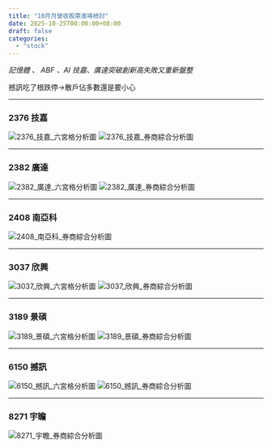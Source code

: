 ```yaml
---
title: "10月月營收股票進場檢討"
date: 2025-10-25T00:00:00+08:00
draft: false
categories:
  - "stock"
---
```

*記憶體 、 ABF 、AI
*技嘉、廣達突破創新高失敗又重新盤整**

撼訊吃了根跌停->散戶佔多數還是要小心

---

### 2376 技嘉

![2376_技嘉_六宮格分析圖](2025-10/2376_技嘉_六宮格分析圖.png)
![2376_技嘉_券商綜合分析圖](2025-10/2376_技嘉_券商綜合分析圖.png)

---

### 2382 廣達

![2382_廣達_六宮格分析圖](2025-10/2382_廣達_六宮格分析圖.png)
![2382_廣達_券商綜合分析圖](2025-10/2382_廣達_券商綜合分析圖.png)

---

### 2408 南亞科

![2408_南亞科_券商綜合分析圖](2025-10/2408_南亞科_券商綜合分析圖.png)

---

### 3037 欣興

![3037_欣興_六宮格分析圖](2025-10/3037_欣興_六宮格分析圖.png)
![3037_欣興_券商綜合分析圖](2025-10/3037_欣興_券商綜合分析圖.png)

---

### 3189 景碩

![3189_景碩_六宮格分析圖](2025-10/3189_景碩_六宮格分析圖.png)
![3189_景碩_券商綜合分析圖](2025-10/3189_景碩_券商綜合分析圖.png)

---

### 6150 撼訊

![6150_撼訊_六宮格分析圖](2025-10/6150_撼訊_六宮格分析圖.png)
![6150_撼訊_券商綜合分析圖](2025-10/6150_撼訊_券商綜合分析圖.png)

---

### 8271 宇瞻

![8271_宇瞻_券商綜合分析圖](2025-10/8271_宇瞻_券商綜合分析圖.png)